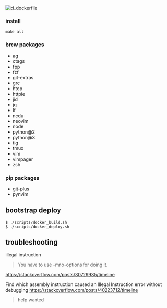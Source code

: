 ![ci_dockerfile](https://github.com/fast-ide/bootstrap/workflows/ci_dockerfile/badge.svg?branch=master)

### install
```
make all
```

### brew packages

- ag
- ctags
- fpp
- fzf
- git-extras
- grc
- htop
- httpie
- jid
- jq
- lf
- ncdu
- neovim
- node
- python@2
- python@3
- tig
- tmux
- vim
- vimpager
- zsh

### pip packages

- git-plus
- pynvim

## bootstrap deploy

```ShellSession
$ ./scripts/docker_build.sh
$ ./scripts/docker_deploy.sh
```

## troubleshooting

illegal instruction
> You have to use -mno-options for doing it.

https://stackoverflow.com/posts/30729935/timeline

Find which assembly instruction caused an Illegal Instruction error without debugging
https://stackoverflow.com/posts/40223712/timeline

> help wanted
